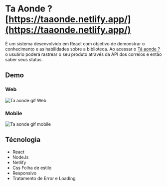 # Ta Aonde ? [https://taaonde.netlify.app/](https://taaonde.netlify.app/) 
É um sistema desenvolvido em React com objetivo de demonstrar o conhecimento e as habilidades sobre a biblioteca. Ao acessar o [Tá aonde ?](https://taaonde.netlify.app/) o usuário poderá rastrear o seu produto através da API dos correios e então saber seus status.

## Demo

### Web

![Ta aonde gif Web](https://gfycat.com/sphericalambitiousfox)

### Mobile
![Ta aonde gif mobile](https://gfycat.com/yawningshallowbetafish)
## Técnologia

 - React
 - NodeJs
 - Netlify
 - Css Folha de estilo
 - Responsivo
 - Tratamento de Error e Loading
